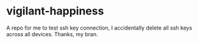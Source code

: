 # vigilant-happiness
A repo for me to test ssh key connection, I accidentally delete all ssh keys across all devices. Thanks, my bran.